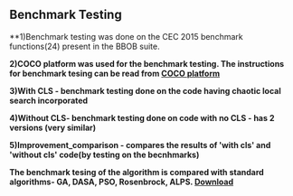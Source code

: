 ## Benchmark Testing

**1)Benchmark testing was done on the CEC 2015 benchmark functions(24) present in the BBOB suite.

**2)COCO platform was used for the benchmark testing. The instructions for benchmark tesing can be read from [COCO platform](https://github.com/numbbo/coco)**

**3)With CLS - benchmark testing done on the code having chaotic local search incorporated**

**4)Without CLS- benchmark testing done on code with no CLS - has 2 versions (very similar)**

**5)Improvement_comparison - compares the results of 'with cls' and 'without cls' code(by testing on the becnhmarks)**

**The benchmark tesing of the algorithm is compared with standard algorithms- GA, DASA, PSO, Rosenbrock, ALPS. [Download](http://coco.gforge.inria.fr/doku.php?id=algorithms-bbob)**
